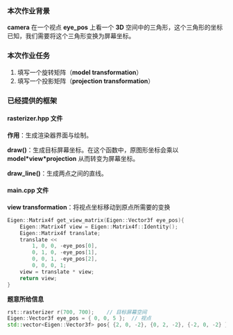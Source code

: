 ### 本次作业背景

 **camera** 在一个视点 **eye_pos** 上看一个 **3D** 空间中的三角形，这个三角形的坐标已知，我们需要将这个三角形变换为屏幕坐标。

### 本次作业任务

1. 填写一个旋转矩阵（**model transformation**）
2. 填写一个投影矩阵（**projection transformation**）

### 已经提供的框架

#### rasterizer.hpp 文件

**作用**：生成渲染器界面与绘制。

**draw()**：生成目标屏幕坐标。在这个函数中，原图形坐标会乘以 **model\*view\*projection** 从而转变为屏幕坐标。

**draw_line()**：生成两点之间的直线。

#### main.cpp 文件

**view transformation**：将视点坐标移动到原点所需要的变换
```c++
Eigen::Matrix4f get_view_matrix(Eigen::Vector3f eye_pos){
    Eigen::Matrix4f view = Eigen::Matrix4f::Identity();
    Eigen::Matrix4f translate;
    translate <<
        1, 0, 0, -eye_pos[0],
        0, 1, 0, -eye_pos[1],
        0, 0, 1, -eye_pos[2],
        0, 0, 0, 1;
    view = translate * view;
    return view;
}
```
**题意所给信息**
```c++
rst::rasterizer r(700, 700);	// 目标屏幕空间
Eigen::Vector3f eye_pos = { 0, 0, 5 };	// 视点
std::vector<Eigen::Vector3f> pos{ {2, 0, -2}, {0, 2, -2}, {-2, 0, -2} };	// 三角形三个顶点
```

